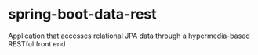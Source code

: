 # spring-boot-data-rest
Application that accesses relational JPA data through a hypermedia-based RESTful front end
